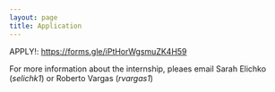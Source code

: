 ```yaml
---
layout: page
title: Application
---
```


APPLY!:  <https://forms.gle/iPtHorWgsmuZK4H59>

For more information about the internship, pleaes email Sarah Elichko (*selichk1*) or Roberto Vargas (*rvargas1*)

